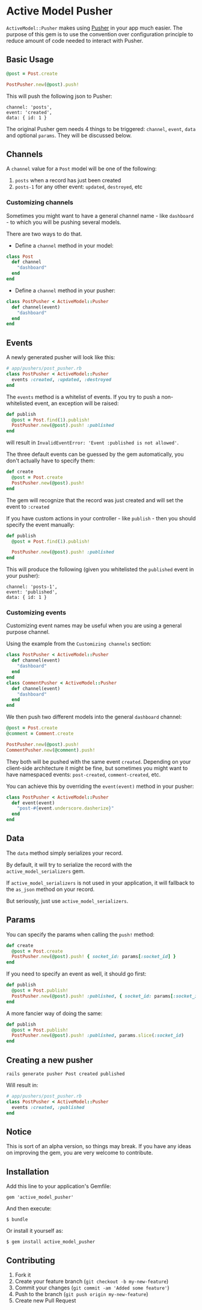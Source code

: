 # Active Model Pusher

`ActiveModel::Pusher` makes using [Pusher](https://github.com/pusher/pusher-gem) in your app much easier.
The purpose of this gem is to use the convention over configuration principle to reduce amount of code needed to interact with Pusher.

## Basic Usage
```ruby
@post = Post.create

PostPusher.new(@post).push!
```

This will push the following json to Pusher:

```
channel: 'posts',
event: 'created',
data: { id: 1 }
```
The original Pusher gem needs 4 things to be triggered: `channel`, `event`, `data` and optional `params`. They will be discussed below.

## Channels
A `channel` value for a `Post` model will be one of the following:

1. `posts` when a record has just been created
2. `posts-1` for any other event: `updated`, `destroyed`, etc

### Customizing channels
Sometimes you might want to have a general channel name -  like `dashboard` - to which you will be pushing several models.

There are two ways to do that.

* Define a `channel` method in your model:

```ruby
class Post
  def channel
    "dashboard"
  end
end
```

* Define a `channel` method in your pusher:

```ruby
class PostPusher < ActiveModel::Pusher
  def channel(event)
    "dashboard"
  end
end
```

## Events
A newly generated pusher will look like this:

```ruby
# app/pushers/post_pusher.rb
class PostPusher < ActiveModel::Pusher
  events :created, :updated, :destroyed
end
```

The `events` method is a whitelist of events. If you try to push a non-whitelisted event, an exception will be raised:
```ruby
def publish
  @post = Post.find(1).publish!
  PostPusher.new(@post).push! :published
end
```
will result in `InvalidEventError: 'Event :published is not allowed'`.


The three default events can be guessed by the gem automatically, you don't actually have to specify them:

```ruby
def create
  @post = Post.create
  PostPusher.new(@post).push!
end
```
The gem will recognize that the record was just created and will set the event to `:created`

If you have custom actions in your controller - like `publish` - then you should specify the event manually:
```ruby
def publish
  @post = Post.find(1).publish!

  PostPusher.new(@post).push! :published
end
```

This will produce the following (given you whitelisted the `published` event in your pusher):
```
channel: 'posts-1',
event: 'published',
data: { id: 1 }
```

### Customizing events

Customizing event names may be useful when you are using a general purpose channel.

Using the example from the `Customizing channels` section:

```ruby
class PostPusher < ActiveModel::Pusher
  def channel(event)
    "dashboard"
  end
end
class CommentPusher < ActiveModel::Pusher
  def channel(event)
    "dashboard"
  end
end
```

We then push two different models into the general `dashboard` channel:
```ruby
@post = Post.create
@comment = Comment.create

PostPusher.new(@post).push!
CommentPusher.new(@comment).push!
```

They both will be pushed with the same event `created`. Depending on your client-side architecture it might be fine, but sometimes you might want to have namespaced events: `post-created`, `comment-created`, etc.

You can achieve this by overriding the `event(event)` method in your pusher:

```ruby
class PostPusher < ActiveModel::Pusher
  def event(event)
    "post-#{event.underscore.dasherize}"
  end
end
```

## Data
The `data` method simply serializes your record.

By default, it will try to serialize the record with the `active_model_serializers` gem.

If `active_model_serializers` is not used in your application, it will fallback to the `as_json` method on your record.

But seriously, just use `active_model_serializers`.

## Params
You can specify the params when calling the `push!` method:

```ruby
def create
  @post = Post.create
  PostPusher.new(@post).push! { socket_id: params[:socket_id] }
end
```

If you need to specify an event as well, it should go first:
```ruby
def publish
  @post = Post.publish!
  PostPusher.new(@post).push! :published, { socket_id: params[:socket_id] }
end
```
A more fancier way of doing the same:
```ruby
def publish
  @post = Post.publish!
  PostPusher.new(@post).push! :published, params.slice(:socket_id)
end
```

## Creating a new pusher
```
rails generate pusher Post created published
```

Will result in:

```ruby
# app/pushers/post_pusher.rb
class PostPusher < ActiveModel::Pusher
  events :created, :published
end
```

## Notice
This is sort of an alpha version, so things may break. If you have any ideas on improving the gem, you are very welcome to contribute.

## Installation

Add this line to your application's Gemfile:

    gem 'active_model_pusher'

And then execute:

    $ bundle

Or install it yourself as:

    $ gem install active_model_pusher

## Contributing

1. Fork it
2. Create your feature branch (`git checkout -b my-new-feature`)
3. Commit your changes (`git commit -am 'Added some feature'`)
4. Push to the branch (`git push origin my-new-feature`)
5. Create new Pull Request
